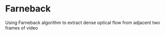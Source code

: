 # Farneback
Using Farneback algorithm to extract dense optical flow from adjacent two frames of video
